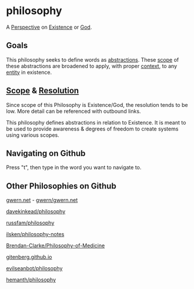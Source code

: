 philosophy
==========

A [Perspective](./perspective.md) on [Existence](./existence.md) or [God](./god.md).

## Goals

This philosophy seeks to define words as [abstractions](./abstraction.md). These [scope](./scope.md) of these abstractions are broadened to apply, with proper [context](./context.md), to any [entity](./entity.md) in existence.

## [Scope](./scope.md) & [Resolution](./resolution.md)

Since scope of this Philosophy is Existence/God, the resolution tends to be low. More detail can be referenced with outbound links.

This philosophy defines abstractions in relation to Existence. It is meant to be used to provide awareness & degrees of freedom to create systems using various scopes.

## Navigating on Github

Press "t", then type in the word you want to navigate to.

## Other Philosophies on Github

[gwern.net](http://www.gwern.net/) - [gwern/gwern.net](https://github.com/gwern/gwern.net)

[davekinkead/philosophy](https://github.com/davekinkead/philosophy)

[russfam/philosophy](https://github.com/russfam/philosophy)

[ilsken/philosophy-notes](https://github.com/ilsken/philosophy-notes)

[Brendan-Clarke/Philosophy-of-Medicine](https://github.com/Brendan-Clarke/Philosophy-of-Medicine)

[gitenberg.github.io](https://gitenberg.github.io/)

[evilseanbot/philosophy](https://github.com/evilseanbot/philosophy)

[hemanth/philosophy](https://github.com/hemanth/philosophy)
